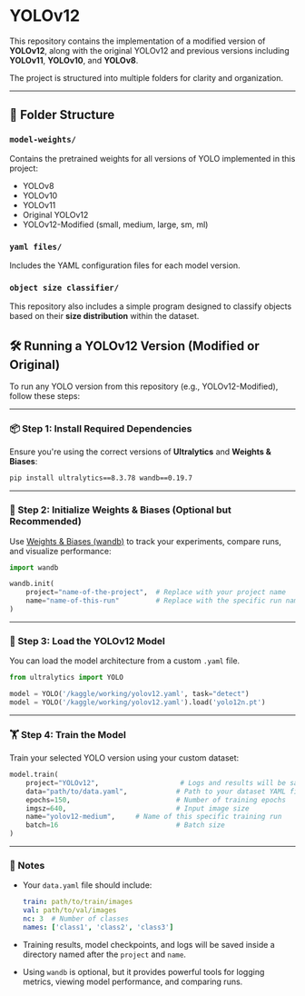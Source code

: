 # YOLOv12

This repository contains the implementation of a modified version of **YOLOv12**, along with the original YOLOv12 and previous versions including **YOLOv11**, **YOLOv10**, and **YOLOv8**.

The project is structured into multiple folders for clarity and organization.

---

## 📁 Folder Structure

### `model-weights/`
Contains the pretrained weights for all versions of YOLO implemented in this project:
- YOLOv8
- YOLOv10
- YOLOv11
- Original YOLOv12
- YOLOv12-Modified (small, medium, large, sm, ml)

### `yaml files/`
Includes the YAML configuration files for each model version.

### `object size classifier/`
This repository also includes a simple program designed to classify objects based on their **size distribution** within the dataset. 


## 🛠️ Running a YOLOv12 Version (Modified or Original)

To run any YOLO version from this repository (e.g., YOLOv12-Modified), follow these steps:

---

### 📦 Step 1: Install Required Dependencies

Ensure you're using the correct versions of **Ultralytics** and **Weights & Biases**:

```bash
pip install ultralytics==8.3.78 wandb==0.19.7
```

---

### 🚀 Step 2: Initialize Weights & Biases (Optional but Recommended)

Use [Weights & Biases (wandb)](https://wandb.ai/) to track your experiments, compare runs, and visualize performance:

```python
import wandb

wandb.init(
    project="name-of-the-project",  # Replace with your project name
    name="name-of-this-run"         # Replace with the specific run name
)
```

---

### 📂 Step 3: Load the YOLOv12 Model

You can load the model architecture from a custom `.yaml` file.

```python
from ultralytics import YOLO

model = YOLO('/kaggle/working/yolov12.yaml', task="detect")
model = YOLO('/kaggle/working/yolov12.yaml').load('yolo12n.pt')
```

---

### 🏋️ Step 4: Train the Model

Train your selected YOLO version using your custom dataset:

```python
model.train(
    project="YOLOv12",                    # Logs and results will be saved under this project folder
    data="path/to/data.yaml",            # Path to your dataset YAML file
    epochs=150,                          # Number of training epochs
    imgsz=640,                           # Input image size
    name="yolov12-medium",     # Name of this specific training run
    batch=16                             # Batch size
)
```

---

### 📌 Notes

- Your `data.yaml` file should include:
  ```yaml
  train: path/to/train/images
  val: path/to/val/images
  nc: 3  # Number of classes
  names: ['class1', 'class2', 'class3']
  ```

- Training results, model checkpoints, and logs will be saved inside a directory named after the `project` and `name`.

- Using `wandb` is optional, but it provides powerful tools for logging metrics, viewing model performance, and comparing runs.
